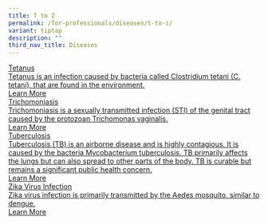 ```yaml
---
title: T to Z
permalink: /for-professionals/diseases/t-to-z/
variant: tiptap
description: ""
third_nav_title: Diseases
---
```

<p></p>
<div class="isomer-card-grid"><a rel="noopener noreferrer nofollow" href="/for-professionals/diseases/t-to-z/tetanus/" class="isomer-card"><div class="isomer-card-body"><div class="isomer-card-title">Tetanus</div><div class="isomer-card-description">Tetanus is an infection caused by bacteria called Clostridium tetani (C. tetani), that are found in the environment.</div><div class="isomer-card-link">Learn More</div></div></a>
<a rel="noopener noreferrer nofollow" href="/for-professionals/diseases/t-to-z/trichomoniasis/" class="isomer-card">
<div class="isomer-card-body">
<div class="isomer-card-title">Trichomoniasis</div>
<div class="isomer-card-description">Trichomoniasis is a sexually transmitted infection (STI) of the genital
tract caused by the protozoan Trichomonas vaginalis.</div>
<div class="isomer-card-link">Learn More</div>
</div>
</a><a rel="noopener noreferrer nofollow" href="/for-professionals/diseases/t-to-z/tuberculosis/" class="isomer-card"><div class="isomer-card-body"><div class="isomer-card-title">Tuberculosis</div><div class="isomer-card-description">Tuberculosis (TB) is an airborne disease and is highly contagious. It is caused by the bacteria Mycobacterium tuberculosis. TB primarily affects the lungs but can also spread to other parts of the body. TB is curable but remains a significant public health concern.</div><div class="isomer-card-link">Learn More</div></div></a>
<a rel="noopener noreferrer nofollow" href="/for-professionals/diseases/t-to-z/zika-virus-infection/" class="isomer-card">
<div class="isomer-card-body">
<div class="isomer-card-title">Zika Virus Infection</div>
<div class="isomer-card-description">Zika virus infection is primarily transmitted by the Aedes mosquito, similar
to dengue.</div>
<div class="isomer-card-link">Learn More</div>
</div>
</a>
</div>
<p></p>